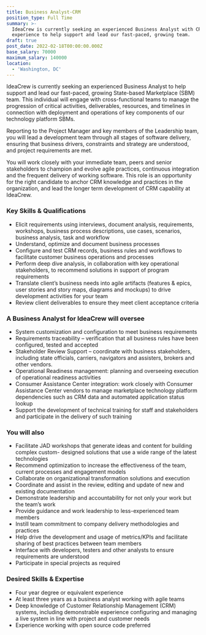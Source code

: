 ```yaml
---
title: Business Analyst-CRM
position_type: Full Time
summary: >-
  IdeaCrew is currently seeking an experienced Business Analyst with CRM
  experience to help support and lead our fast-paced, growing team.
draft: true
post_date: 2022-02-18T00:00:00.000Z
base_salary: 70000
maximum_salary: 140000
location:
  - 'Washington, DC'
---
```


IdeaCrew is currently seeking an experienced Business Analyst to help support and lead our fast-paced, growing State-based Marketplace (SBM) team. This individual will engage with cross-functional teams to manage the progression of critical activities, deliverables, resources, and timelines in connection with deployment and operations of key components of our technology platform SBMs.

Reporting to the Project Manager and key members of the Leadership team, you will lead a development team through all stages of software delivery, ensuring that business drivers, constraints and strategy are understood, and project requirements are met.

You will work closely with your immediate team, peers and senior stakeholders to champion and evolve agile practices, continuous integration and the frequent delivery of working software. This role is an opportunity for the right candidate to anchor CRM knowledge and practices in the organization, and lead the longer term development of CRM capability at IdeaCrew.

### Key Skills & Qualifications

* Elicit requirements using interviews, document analysis, requirements, workshops, business process descriptions, use cases, scenarios, business analysis, task and workflow
* Understand, optimize and document business processes
* Configure and test CRM records, business rules and workflows to facilitate customer business operations and processes
* Perform deep dive analysis, in collaboration with key operational stakeholders, to recommend solutions in support of program requirements
* Translate client’s business needs into agile artifacts (features & epics, user stories and story maps, diagrams and mockups) to drive development activities for your team
* Review client deliverables to ensure they meet client acceptance criteria

### A Business Analyst for IdeaCrew will oversee

* System customization and configuration to meet business requirements
* Requirements traceability – verification that all business rules have been configured, tested and accepted
* Stakeholder Review Support – coordinate with business stakeholders, including state officials, carriers, navigators and assisters, brokers and other vendors.
* Operational Readiness management: planning and overseeing execution of operational readiness activities
* Consumer Assistance Center integration: work closely with Consumer Assistance Center vendors to manage marketplace technology platform dependencies such as CRM data and automated application status lookup
* Support the development of technical training for staff and stakeholders and participate in the delivery of such training

### You will also

* Facilitate JAD workshops that generate ideas and content for building complex custom- designed solutions that use a wide range of the latest technologies
* Recommend optimization to increase the effectiveness of the team, current processes and engagement models
* Collaborate on organizational transformation solutions and execution
* Coordinate and assist in the review, editing and update of new and existing documentation
* Demonstrate leadership and accountability for not only your work but the team’s work
* Provide guidance and work leadership to less-experienced team members
* Instill team commitment to company delivery methodologies and practices
* Help drive the development and usage of metrics/KPIs and facilitate sharing of best practices between team members
* Interface with developers, testers and other analysts to ensure requirements are understood
* Participate in special projects as required

### Desired Skills & Expertise

* Four year degree or equivalent experience
* At least three years as a business analyst working with agile teams
* Deep knowledge of Customer Relationship Management (CRM) systems, including demonstrable experience configuring and managing a live system in line with project and customer needs
* Experience working with open source code preferred
